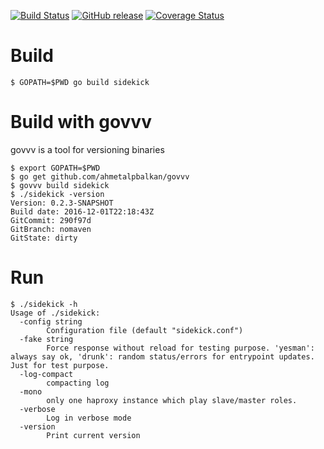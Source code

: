 [![Build Status](https://travis-ci.org/voyages-sncf-technologies/strowgr-sidekick.svg?branch=0.2.x)](https://travis-ci.org/voyages-sncf-technologies/strowgr-sidekick) [![GitHub release](https://img.shields.io/github/release/voyages-sncf-technologies/strowgr-sidekick.svg)](https://github.com/voyages-sncf-technologies/strowgr-sidekick/releases/latest) [![Coverage Status](https://coveralls.io/repos/github/voyages-sncf-technologies/strowgr-sidekick/badge.svg)](https://coveralls.io/github/voyages-sncf-technologies/strowgr-sidekick)

# Build

```
$ GOPATH=$PWD go build sidekick
```

# Build with govvv

govvv is a tool for versioning binaries
 
```
$ export GOPATH=$PWD
$ go get github.com/ahmetalpbalkan/govvv
$ govvv build sidekick
$ ./sidekick -version
Version: 0.2.3-SNAPSHOT
Build date: 2016-12-01T22:18:43Z
GitCommit: 290f97d
GitBranch: nomaven
GitState: dirty
```


# Run


```
$ ./sidekick -h
Usage of ./sidekick:
  -config string
    	Configuration file (default "sidekick.conf")
  -fake string
    	Force response without reload for testing purpose. 'yesman': always say ok, 'drunk': random status/errors for entrypoint updates. Just for test purpose.
  -log-compact
    	compacting log
  -mono
    	only one haproxy instance which play slave/master roles.
  -verbose
    	Log in verbose mode
  -version
    	Print current version
```
